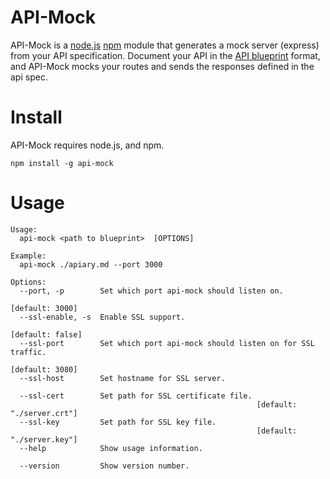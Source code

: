# API-Mock 

API-Mock is a [node.js](http://nodejs.org/) [npm](https://npmjs.org/) module that generates a mock server (express) from your API specification. Document your API in the [API blueprint](http://apiblueprint.org/) format, and API-Mock mocks your routes and sends the responses defined in the api spec.

# Install

API-Mock requires node.js, and npm.

    npm install -g api-mock

# Usage

    Usage:
      api-mock <path to blueprint>  [OPTIONS]
    
    Example:
      api-mock ./apiary.md --port 3000
    
    Options:
      --port, -p        Set which port api-mock should listen on.
                                                                     [default: 3000]
      --ssl-enable, -s  Enable SSL support.
                                                                    [default: false]
      --ssl-port        Set which port api-mock should listen on for SSL traffic.
                                                                     [default: 3080]
      --ssl-host        Set hostname for SSL server.

      --ssl-cert        Set path for SSL certificate file.
                                                           [default: "./server.crt"]
      --ssl-key         Set path for SSL key file.
                                                           [default: "./server.key"]
      --help            Show usage information.

      --version         Show version number.



